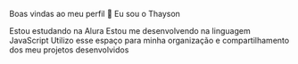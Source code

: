 Boas vindas ao meu perfil 💙
Eu sou o Thayson 

Estou estudando na Alura
Estou me desenvolvendo na linguagem JavaScript
Utilizo esse espaço para minha organização e compartilhamento dos meu projetos desenvolvidos
